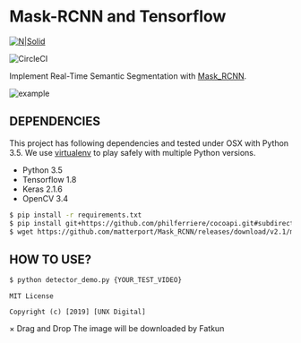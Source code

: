 # Mask-RCNN and Tensorflow

[![N|Solid](https://res.cloudinary.com/dlvaangxn/image/upload/c_scale,w_150/v1563630297/unx-logo.png)](https://www.unxdigital.com/)

![CircleCI](https://circleci.com/gh/google/wikiloop-battlefield/tree/master.svg?style=svg)

Implement Real-Time Semantic Segmentation with [Mask_RCNN](https://github.com/matterport/Mask_RCNN).

![example](https://raw.githubusercontent.com/unxdigital/mask-rcnn/blob/master/example.gif)


## DEPENDENCIES
This project has following dependencies and tested under OSX with Python 3.5. We use [virtualenv](https://virtualenv.pypa.io/en/latest/) to play safely with multiple Python versions.

- Python 3.5
- Tensorflow 1.8
- Keras 2.1.6
- OpenCV 3.4

```bash
$ pip install -r requirements.txt
$ pip install git+https://github.com/philferriere/cocoapi.git#subdirectory=PythonAPI
$ wget https://github.com/matterport/Mask_RCNN/releases/download/v2.1/mask_rcnn_balloon.h5
```


## HOW TO USE?

```bash
$ python detector_demo.py {YOUR_TEST_VIDEO}
```


```
MIT License

Copyright (c) [2019] [UNX Digital]
```
×
Drag and Drop
The image will be downloaded by Fatkun